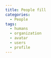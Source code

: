 ```yaml
---
title: People fill
categories:
  - People
tags:
  - humans
  - organization
  - avatar
  - users
  - profile
---
```

